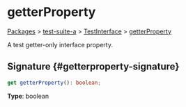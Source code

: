 # getterProperty

[Packages](/) &gt; [test-suite-a](/test-suite-a/) &gt; [TestInterface](/test-suite-a/testinterface-interface/) &gt; [getterProperty](/test-suite-a/testinterface-interface/getterproperty-property)

A test getter-only interface property.

## Signature {#getterproperty-signature}

```typescript
get getterProperty(): boolean;
```

**Type**: boolean

